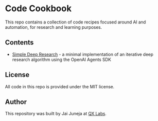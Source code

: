 # Code Cookbook

This repo contains a collection of code recipes focused around AI and automation, for research and learning purposes.

## Contents

* [Simple Deep Research](simple-deep-research/) - a minimal implementation of an iterative deep research algorithm using the OpenAI Agents SDK

## License

All code in this repo is provided under the MIT license.

## Author

This repository was built by Jai Juneja at [QX Labs](https://www.qxlabs.com).